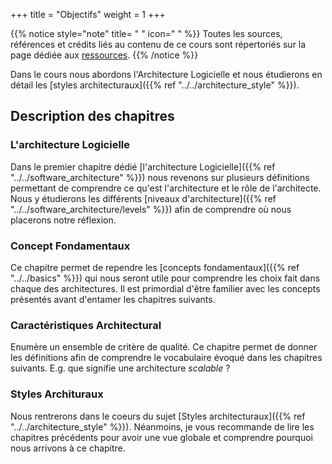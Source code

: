 +++
title = "Objectifs"
weight = 1
+++

{{% notice style="note" title= " " icon=" " %}}
Toutes les sources, références et crédits liés au contenu de ce cours sont répertoriés sur la page dédiée aux [ressources](../more/resources/).
{{% /notice %}} 

Dans le cours nous abordons l'Architecture Logicielle et nous étudierons en détail les [styles architecturaux]({{% ref "../../architecture_style" %}}).

## Description des chapitres
### L'architecture Logicielle
Dans le premier chapitre dédié [l'architecture Logicielle]({{% ref "../../software_architecture" %}}) nous revenons sur plusieurs définitions permettant de comprendre ce qu'est l'architecture et le rôle de l'architecte. Nous y étudierons les différents [niveaux d'architecture]({{% ref "../../software_architecture/levels" %}}) afin de comprendre où nous placerons notre réflexion.

### Concept Fondamentaux
Ce chapitre permet de rependre les [concepts fondamentaux]({{% ref "../../basics" %}}) qui nous seront utile pour comprendre les choix fait dans chaque des architectures. Il est primordial d'être familier avec les concepts présentés avant d'entamer les chapitres suivants.

### Caractéristiques Architectural
Enumère un ensemble de critère de qualité. Ce chapitre permet de donner les définitions afin de comprendre le vocabulaire évoqué dans les chapitres suivants. E.g. que signifie une architecture *scalable* ?

### Styles Archituraux
Nous rentrerons dans le coeurs du sujet [Styles architecturaux]({{% ref "../../architecture_style" %}}). Néanmoins, je vous recommande de lire les chapitres précédents pour avoir une vue globale et comprendre pourquoi nous arrivons à ce chapitre. 